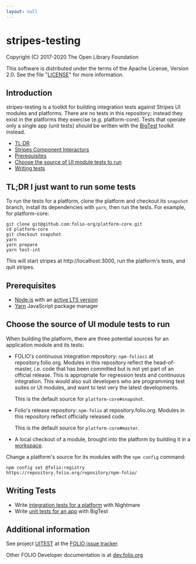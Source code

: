 ```yaml
---
layout: null
---
```


# stripes-testing

Copyright (C) 2017-2020 The Open Library Foundation

This software is distributed under the terms of the Apache License,
Version 2.0. See the file "[LICENSE](LICENSE)" for more information.

## Introduction

stripes-testing is a toolkit for building integration tests against Stripes
UI modules and platforms. There are no tests in this repository;
instead they exist in the platforms they exercise (e.g. platform-core).
Tests that operate only a single app (unit tests) should be written with
the [BigTest](https://github.com/folio-org/stripes/blob/master/doc/bigtest.md)
toolkit instead.

- [TL;DR](#tldr-i-just-want-to-run-some-tests)
- [Stripes Component Interactors](doc/interactors.md)
- [Prerequisites](#prerequisites)
- [Choose the source of UI module tests to run](#choose-the-source-of-ui-module-tests-to-run)
- [Writing tests](#writing-tests)

## TL;DR I just want to run some tests

To run the tests for a platform, clone the platform and checkout its `snapshot`
branch, install its dependencies with `yarn`, then run the tests. For example,
for platform-core:

```
git clone git@github.com:folio-org/platform-core.git
cd platform-core
git checkout snapshot
yarn
yarn prepare
yarn test-int
```

This will start stripes at http://localhost:3000, run the platform's tests, and
quit stripes.

## Prerequisites

- [Node.js](https://nodejs.org/) with an [active LTS version](https://github.com/nodejs/Release#release-schedule)
- [Yarn](https://yarnpkg.com/) JavaScript package manager

## Choose the source of UI module tests to run

When building the platform, there are three potential sources for an
application module and its tests:

- FOLIO's continuous integration repository: `npm-folioci` at repository.folio.org.
  Modules in this repository reflect the head-of-master, i.e. code that has been
  committed but is not yet part of an official release. This is appropriate for
  regression tests and continuous integration. This would also suit developers
  who are programming test suites or UI modules, and want to test very the latest
  developments.

  This is the default source for `platform-core#snapshot`.

- Folio's release repository: `npm-folio` at repository.folio.org.
  Modules in this repository reflect officially released code.

  This is the default source for `platform-core#master`.

- A local checkout of a module, brought into the platform by building it in
  a [workspace](https://github.com/folio-org/stripes-cli/blob/master/doc/user-guide.md).

Change a platform's source for its modules with the `npm config` command:

```
npm config set @folio:registry https://repository.folio.org/repository/npm-folio/
```

## Writing Tests

- Write [integration tests for a platform](doc/nightmare.md) with Nightmare
- Write [unit tests for an app](https://github.com/folio-org/stripes/blob/master/doc/bigtest.md) with BigTest

## Additional information

See project [UITEST](https://issues.folio.org/browse/UITEST)
at the [FOLIO issue tracker](https://dev.folio.org/guidelines/issue-tracker).

Other FOLIO Developer documentation is at [dev.folio.org](https://dev.folio.org/)
